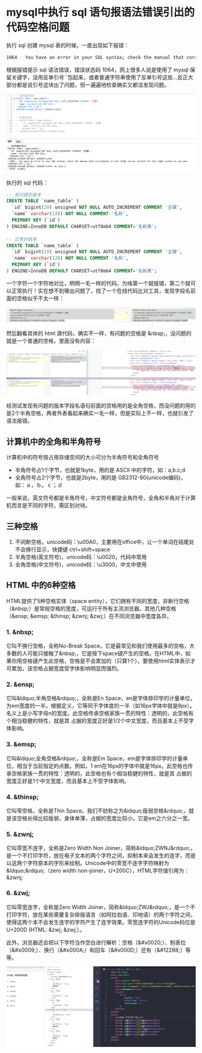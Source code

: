 
# mysql中执行 sql 语句报语法错误引出的代码空格问题

执行 sql 创建 mysql 表的时候，一直出现如下报错：

```bash
1064 - You have an error in your SQL syntax; check the manual that corresponds to your MySQL server version for the right syntax to use near...
```
根据报错提示 sql 语法错误，错误状态码 1064，网上很多人说是使用了 mysql 保留关键字，没用反单引号``包起来，或者普通字符串使用了反单引号这些...反正大部分都是说引号这块出了问题，但一遍遍地检查确实又都没发现问题。

<img src="./1.png">

执行的 sql 代码：
```sql
-- 有问题的版本
CREATE TABLE `name_table` (
  `id` bigint(20) unsigned NOT NULL AUTO_INCREMENT COMMENT '主键',
  `name` varchar(128) NOT NULL COMMENT '名称',
  PRIMARY KEY (`id`)
) ENGINE=InnoDB DEFAULT CHARSET=utf8mb4 COMMENT='名称表';

-- 正常的版本
CREATE TABLE `name_table` (
  `id` bigint(20) unsigned NOT NULL AUTO_INCREMENT COMMENT '主键',
  `name` varchar(128) NOT NULL COMMENT '名称',
  PRIMARY KEY (`id`)
) ENGINE=InnoDB DEFAULT CHARSET=utf8mb4 COMMENT='名称表';
```

一个字符一个字符地对比，明明一毛一样的代码，为啥第一个就报错，第二个就可以正常执行！实在想不到哪出问题了，找了一个在线代码比对工具，发现字段名前面的空格似乎不太一样：

<img src="./2.png">

然后翻看具体的 html 源代码，确实不一样，有问题的空格是 \&nbsp;，没问题的就是一个普通的空格，里面没有内容：

<img src="./3.png">

经测试发现有问题的版本字段名语句前面的空格用的是全角空格，而没问题的用的是2个半角空格，两者外表看起来确实一毛一样，但是实际上不一样，也就引发了语法报错。

## 计算机中的全角和半角符号

计算机中的符号按占用存储空间的大小可分为半角符号和全角符号

* 半角符号占1个字节，也就是1byte，用的是 ASCII 中的字符，如：a,b.c;d
* 全角符号占2个字节，也就是2byte，用的是 GB2312-80(unicode编码)，如：ａ，ｂ。ｃ；ｄ

一般来说，英文符号都是半角符号，中文符号都是全角符号，全角和半角对于计算机而言是不同的字符，需区别对待。

## 三种空格

1. 不间断空格，unicode码：\u00A0，主要用在office中，让一个单词在结尾处不会换行显示，快捷键 ctrl+shift+space
2. 半角空格(英文符号)，unicode码：\u0020，代码中常用
3. 全角空格(中文符号)，unicode码：\u3000，中文中使用

## HTML 中的6种空格

HTML提供了5种空格实体（space entity），它们拥有不同的宽度，非断行空格（\&nbsp;）是常规空格的宽度，可运行于所有主流浏览器。其他几种空格（\&ensp; \&emsp; \&thinsp; \&zwnj; \&zwj;）在不同浏览器中宽度各异。

### 1. \&nbsp;

它叫不换行空格，全称No-Break Space，它是最常见和我们使用最多的空格，大多数的人可能只接触了\&nbsp;，它是按下space键产生的空格。在HTML中，如果你用空格键产生此空格，空格是不会累加的（只算1个）。要使用html实体表示才可累加，该空格占据宽度受字体影响明显而强烈。

### 2. \&ensp;

它叫\&ldquo;半角空格\&rdquo;，全称是En Space，en是字体排印学的计量单位，为em宽度的一半。根据定义，它等同于字体度的一半（如16px字体中就是8px）。名义上是小写字母n的宽度。此空格传承空格家族一贯的特性：透明的，此空格有个相当稳健的特性，就是其 占据的宽度正好是1/2个中文宽度，而且基本上不受字体影响。

### 3. \&emsp;
它叫\&ldquo;全角空格\&rdquo;，全称是Em Space，em是字体排印学的计量单位，相当于当前指定的点数。例如，1 em在16px的字体中就是16px。此空格也传承空格家族一贯的特性：透明的，此空格也有个相当稳健的特性，就是其 占据的宽度正好是1个中文宽度，而且基本上不受字体影响。

### 4. \&thinsp;

它叫窄空格，全称是Thin Space。我们不妨称之为\&ldquo;瘦弱空格\&rdquo;，就是该空格长得比较瘦弱，身体单薄，占据的宽度比较小。它是em之六分之一宽。

### 5. \&zwnj;

它叫零宽不连字，全称是Zero Width Non Joiner，简称\&ldquo;ZWNJ\&rdquo;，是一个不打印字符，放在电子文本的两个字符之间，抑制本来会发生的连字，而是以这两个字符原本的字形来绘制。Unicode中的零宽不连字字符映射为\&ldquo;\&rdquo;（zero width non-joiner，U+200C），HTML字符值引用为： \&zwnj;

### 6. \&zwj;

它叫零宽连字，全称是Zero Width Joiner，简称\&ldquo;ZWJ\&rdquo;，是一个不打印字符，放在某些需要复杂排版语言（如阿拉伯语、印地语）的两个字符之间，使得这两个本不会发生连字的字符产生了连字效果。零宽连字符的Unicode码位是U+200D (HTML: \&zwj; \&zwj;）。

此外，浏览器还会把以下字符当作空白进行解析：空格（\&#x0020;）、制表位（\&#x0009;）、换行（\&#x000A;）和回车（\&#x000D;）还有（\&#12288;）等等。

<img src="./4.png">